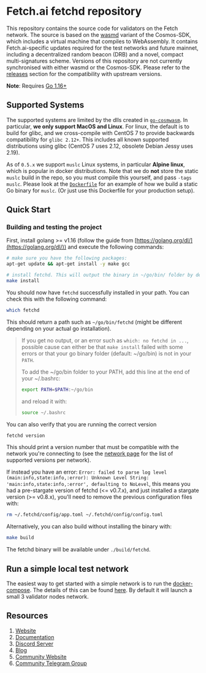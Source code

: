 # Fetch.ai fetchd repository

This repository contains the source code for validators on the Fetch network. The source is based on the [wasmd](https://github.com/CosmWasm/wasmd) variant of the Cosmos-SDK, which includes a virtual machine that compiles to WebAssembly. It contains Fetch.ai-specific updates required for the test networks and future mainnet, including a decentralized random beacon (DRB) and a novel, compact multi-signatures scheme. Versions of this repository are not currently synchronised with either wasmd or the Cosmos-SDK. Please refer to the [releases](https://github.com/fetchai/fetchd/releases) section for the compatibility with upstream versions.

**Note**: Requires [Go 1.16+](https://golang.org/dl/)

## Supported Systems

The supported systems are limited by the dlls created in [`go-cosmwasm`](https://github.com/CosmWasm/go-cosmwasm). In particular, **we only support MacOS and Linux**.
For linux, the default is to build for glibc, and we cross-compile with CentOS 7 to provide
backwards compatibility for `glibc 2.12+`. This includes all known supported distributions
using glibc (CentOS 7 uses 2.12, obsolete Debian Jessy uses 2.19).

As of `0.5.x` we support `muslc` Linux systems, in particular **Alpine linux**,
which is popular in docker distributions. Note that we do **not** store the
static `muslc` build in the repo, so you must compile this yourself, and pass `-tags muslc`.
Please look at the [`Dockerfile`](./Dockerfile) for an example of how we build a static Go
binary for `muslc`. (Or just use this Dockerfile for your production setup).

## Quick Start

### Building and testing the project

First, install golang >= v1.16 (follow the guide from [https://golang.org/dl/](https://golang.org/dl/)) and execute the following commands:

```bash
# make sure you have the following packages:
apt-get update && apt-get install -y make gcc

# install fetchd. This will output the binary in ~/go/bin/ folder by default.
make install
```

You should now have `fetchd` successfully installed in your path. You can check this with the following command:

```bash
which fetchd
```

This should return a path such as `~/go/bin/fetchd` (might be different depending on your actual go installation).

> If you get no output, or an error such as `which: no fetchd in ...`, possible cause can either be that `make install` failed with some errors or that your go binary folder (default: ~/go/bin) is not in your `PATH`.
>
> To add the ~/go/bin folder to your PATH, add this line at the end of your ~/.bashrc:
>
>```bash
>export PATH=$PATH:~/go/bin
>```
>
>and reload it with:
>
>```bash
>source ~/.bashrc
>```

You can also verify that you are running the correct version

```bash
fetchd version
```

This should print a version number that must be compatible with the network you're connecting to (see the [network page](../networks/) for the list of supported versions per network).

If instead you have an error: `Error: failed to parse log level (main:info,state:info,:error): Unknown Level String: 'main:info,state:info,:error', defaulting to NoLevel`, this means you had a pre-stargate version of fetchd (<= v0.7.x), and just installed a stargate version (>= v0.8.x), you'll need to remove the previous configuration files with:

```bash
rm ~/.fetchd/config/app.toml ~/.fetchd/config/config.toml
```

Alternatively, you can also build without installing the binary with:

```bash
make build
```

The fetchd binary will be available under `./build/fetchd`.

## Run a simple local test network

The easiest way to get started with a simple network is to run the [docker-compose](https://docs.docker.com/compose/). The details of this can be found [here](https://github.com/fetchai/fetchd/blob/master/docker-compose.yml). By default it will launch a small 3 validator nodes network.

## Resources

1. [Website](https://fetch.ai/)
2. [Documentation](https://docs.fetch.ai/ledger_v2/)
3. [Discord Server](https://discord.gg/UDzpBFa)
4. [Blog](https://fetch.ai/blog)
5. [Community Website](https://community.fetch.ai/)
6. [Community Telegram Group](https://t.me/fetch_ai)
